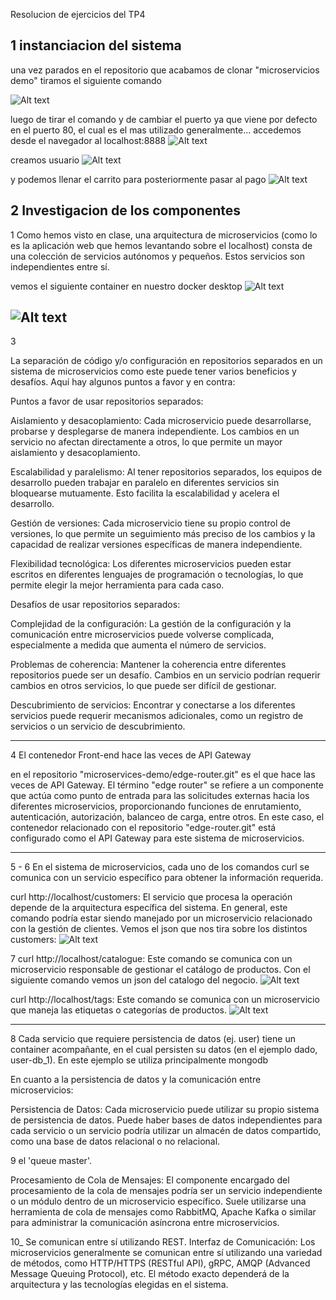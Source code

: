 Resolucion de ejercicios del TP4

## 1 instanciacion del sistema

una vez parados en el repositorio que acabamos de clonar "microservicios demo" tiramos el siguiente comando

![Alt text](1.png)

luego de tirar el comando y de cambiar el puerto ya que viene por defecto en el puerto 80, el cual es el mas utilizado generalmente... accedemos desde el navegador al localhost:8888
![Alt text](2.png)

creamos usuario
![Alt text](3.png)

y podemos llenar el carrito para posteriormente pasar al pago
![Alt text](4.png)

## 2 Investigacion de los componentes

1
Como hemos visto en clase, una arquitectura de microservicios (como lo es la aplicación web que hemos levantando sobre el localhost) consta de una colección de servicios autónomos y pequeños. Estos servicios son independientes entre sí.

vemos el siguiente container en nuestro docker desktop
![Alt text](5.png)

![Alt text](6.PNG)
-----------------------------------------------------------------------------------------------------
3

La separación de código y/o configuración en repositorios separados en un sistema de microservicios como este puede tener varios beneficios y desafíos. Aquí hay algunos puntos a favor y en contra:

Puntos a favor de usar repositorios separados:

Aislamiento y desacoplamiento: Cada microservicio puede desarrollarse, probarse y desplegarse de manera independiente. Los cambios en un servicio no afectan directamente a otros, lo que permite un mayor aislamiento y desacoplamiento.

Escalabilidad y paralelismo: Al tener repositorios separados, los equipos de desarrollo pueden trabajar en paralelo en diferentes servicios sin bloquearse mutuamente. Esto facilita la escalabilidad y acelera el desarrollo.

Gestión de versiones: Cada microservicio tiene su propio control de versiones, lo que permite un seguimiento más preciso de los cambios y la capacidad de realizar versiones específicas de manera independiente.

Flexibilidad tecnológica: Los diferentes microservicios pueden estar escritos en diferentes lenguajes de programación o tecnologías, lo que permite elegir la mejor herramienta para cada caso.

Desafíos de usar repositorios separados:

Complejidad de la configuración: La gestión de la configuración y la comunicación entre microservicios puede volverse complicada, especialmente a medida que aumenta el número de servicios.

Problemas de coherencia: Mantener la coherencia entre diferentes repositorios puede ser un desafío. Cambios en un servicio podrían requerir cambios en otros servicios, lo que puede ser difícil de gestionar.

Descubrimiento de servicios: Encontrar y conectarse a los diferentes servicios puede requerir mecanismos adicionales, como un registro de servicios o un servicio de descubrimiento.

-----------------------------------------------------------------------------------------------------
4
El contenedor Front-end hace las veces de API Gateway

en el repositorio "microservices-demo/edge-router.git" es el que hace las veces de API Gateway. El término "edge router" se refiere a un componente que actúa como punto de entrada para las solicitudes externas hacia los diferentes microservicios, proporcionando funciones de enrutamiento, autenticación, autorización, balanceo de carga, entre otros. En este caso, el contenedor relacionado con el repositorio "edge-router.git" está configurado como el API Gateway para este sistema de microservicios.

------------------------------------------------------------------------------------------------------
5 - 6
En el sistema de microservicios, cada uno de los comandos curl se comunica con un servicio específico para obtener la información requerida.

curl http://localhost/customers:
El servicio que procesa la operación depende de la arquitectura específica del sistema. En general, este comando podría estar siendo manejado por un microservicio relacionado con la gestión de clientes.
Vemos el json que nos tira sobre los distintos customers:
![Alt text](7.png)

7
curl http://localhost/catalogue:
Este comando se comunica con un microservicio responsable de gestionar el catálogo de productos. Con el siguiente comando vemos un json del catalogo del negocio.
![Alt text](8.png)

curl http://localhost/tags:
Este comando se comunica con un microservicio que maneja las etiquetas o categorías de productos.
![Alt text](9.png)

--------------------------------------------------------------------------------------------
8 
Cada servicio que requiere persistencia de datos (ej. user) tiene un container acompañante, en el cual persisten su datos (en el ejemplo dado, user-db_1). En este ejemplo se utiliza principalmente mongodb

En cuanto a la persistencia de datos y la comunicación entre microservicios:

Persistencia de Datos: Cada microservicio puede utilizar su propio sistema de persistencia de datos. Puede haber bases de datos independientes para cada servicio o un servicio podría utilizar un almacén de datos compartido, como una base de datos relacional o no relacional.

9
el 'queue master'.

Procesamiento de Cola de Mensajes: El componente encargado del procesamiento de la cola de mensajes podría ser un servicio independiente o un módulo dentro de un microservicio específico. Suele utilizarse una herramienta de cola de mensajes como RabbitMQ, Apache Kafka o similar para administrar la comunicación asíncrona entre microservicios.

10_ 
Se comunican entre sí utilizando REST.
Interfaz de Comunicación: Los microservicios generalmente se comunican entre sí utilizando una variedad de métodos, como HTTP/HTTPS (RESTful API), gRPC, AMQP (Advanced Message Queuing Protocol), etc. El método exacto dependerá de la arquitectura y las tecnologías elegidas en el sistema.